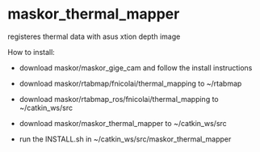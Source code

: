 # maskor_thermal_mapper
registeres thermal data with asus xtion depth image

How to install:

- download maskor/maskor_gige_cam and follow the install instructions

- download maskor/rtabmap/fnicolai/thermal_mapping to ~/rtabmap

- download maskor/rtabmap_ros/fnicolai/thermal_mapping to ~/catkin_ws/src

- download maskor/maskor_thermal_mapper to ~/catkin_ws/src 

- run the INSTALL.sh in ~/catkin_ws/src/maskor_thermal_mapper

